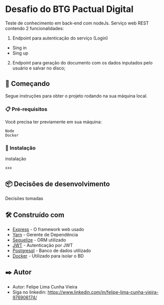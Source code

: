 # Desafio do BTG Pactual Digital

Teste de conhecimento em back-end com nodeJs.
Serviço web REST contendo 2 funcionalidades:

 1. Endpoint para autenticação do serviço (Login)
 
* Sing in
* Sing up
 2. Endpoint para geração do documento com os dados inputados pelo usuário e salvar no disco;

## 🚀 Começando

Segue instruções para obter o projeto rodando na sua máquina local.

### 📋 Pré-requisitos

Você precisa ter previamente em sua máquina:
```
Node
Docker
```

### 🔧 Instalação

instalação

```
xxx
```

## 📦 Decisões de desenvolvimento

Decisões tomadas

## 🛠️ Construído com


* [Express](https://expressjs.com/pt-br/) - O framework web usado
* [Yarn](https://yarnpkg.com/) - Gerente de Dependência
* [Sequelize](https://sequelize.org/) - ORM utilizado
* [JWT](https://jwt.io/) - Autenticação por JWT
* [Postgresql](https://www.postgresql.org/) - Banco de dados utilizado
* [Docker](https://www.docker.com/) - Utilizado para isolar o BD

## ✒️ Autor

* Autor: Felipe Lima Cunha Vieira
* Siga no linkedin: https://www.linkedin.com/in/felipe-lima-cunha-vieira-976906174/
